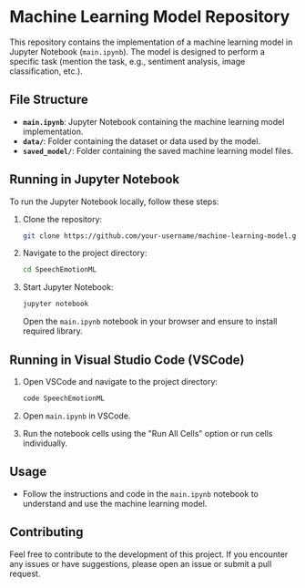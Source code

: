 # Machine Learning Model Repository

This repository contains the implementation of a machine learning model in Jupyter Notebook (`main.ipynb`). The model is designed to perform a specific task (mention the task, e.g., sentiment analysis, image classification, etc.).

## File Structure

- **`main.ipynb`**: Jupyter Notebook containing the machine learning model implementation.
- **`data/`**: Folder containing the dataset or data used by the model.
- **`saved_model/`**: Folder containing the saved machine learning model files.

## Running in Jupyter Notebook

To run the Jupyter Notebook locally, follow these steps:

1. Clone the repository:

   ```bash
   git clone https://github.com/your-username/machine-learning-model.git
   ```

2. Navigate to the project directory:

   ```bash
   cd SpeechEmotionML
   ```

3. Start Jupyter Notebook:

   ```bash
   jupyter notebook
   ```

   Open the `main.ipynb` notebook in your browser and ensure to install required library.

## Running in Visual Studio Code (VSCode)

1. Open VSCode and navigate to the project directory:

   ```bash
   code SpeechEmotionML
   ```

2. Open `main.ipynb` in VSCode.

3. Run the notebook cells using the "Run All Cells" option or run cells individually.

## Usage

- Follow the instructions and code in the `main.ipynb` notebook to understand and use the machine learning model.

## Contributing

Feel free to contribute to the development of this project. If you encounter any issues or have suggestions, please open an issue or submit a pull request.
